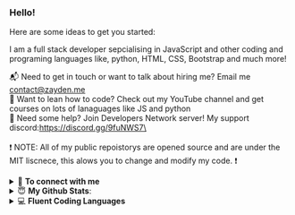 ### Hello!

Here are some ideas to get you started:

I am a full stack developer sepcialising in JavaScript and other coding and programing languages like, python, HTML, CSS, Bootstrap and much more! 

📬 Need to get in touch or want to talk about hiring me? Email me contact@zayden.me\
🏫 Want to lean how to code? Check out my YouTube channel and get courses on lots of lanaguages like JS and python\
🚧 Need some help? Join Developers Network server! My support discord:https://discord.gg/9fuNWS7\
<br> <br>
❗ NOTE: All of my public repoistorys are opened source and are under the MIT liscnece, this alows you to change and modify my code. ❗

<details>
<summary>🤝 <b>To connect with me</b></summary>

<p align = "center">

  [<img src ="https://img.shields.io/badge/discord-%237289DA.svg?&style=for-the-badge&logo=discord&logoColor=white2">](https://discord.gg/9fuNWS7)
  [<img src="https://img.shields.io/badge/twitter-%231DA1F2.svg?&style=for-the-badge&logo=twitter&logoColor=white" />](https://twitter.com/ZaydenHimself) 
  [<img src = "https://img.shields.io/badge/instagram-%23E4405F.svg?&style=for-the-badge&logo=instagram&logoColor=white">](https://www.instagram.com/ZaydenHimself/)
 [<img src = "https://img.shields.io/badge/youtube-%23FF0000.svg?&style=for-the-badge&logo=youtube&logoColor=white">](https://youtube.com/ZaydenTheDeveloper)
</p>

</details>

<details>
 <summary> 😇 <b>My Github Stats</b>: </summary>

</details>

<details>
<summary>💻 <b>Fluent Coding Languages</b></summary>

<p align = "left">

<img src ="https://img.shields.io/badge/javascript%20-%23323330.svg?&style=for-the-badge&logo=javascript&logoColor=%23F7DF1E">
<img src ="https://img.shields.io/badge/node.js%20-%2343853D.svg?&style=for-the-badge&logo=node.js&logoColor=white">
<img src ="https://img.shields.io/badge/html5%20-%23E34F26.svg?&style=for-the-badge&logo=html5&logoColor=white">
<img src = "https://img.shields.io/badge/css3%20-%231572B6.svg?&style=for-the-badge&logo=css3&logoColor=whit">
<img src = "https://img.shields.io/badge/python%20-%2314354C.svg?&style=for-the-badge&logo=python&logoColor=white">
<img src = "https://img.shields.io/badge/vuejs%20-%2335495e.svg?&style=for-the-badge&logo=vue.js&logoColor=%234FC08D">
<img src = "https://img.shields.io/badge/MongoDB-%234ea94b.svg?&style=for-the-badge&logo=mongodb&logoColor=white">

</p>

</details>




